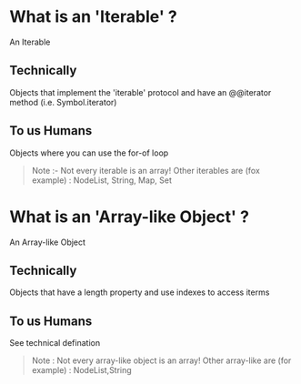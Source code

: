 # What is an 'Iterable' ?

An Iterable

## Technically

Objects that implement the 'iterable' protocol and have an @@iterator method (i.e. Symbol.iterator)

## To us Humans

Objects where you can use the for-of loop

> Note :- Not every iterable is an array! Other iterables are (fox example) : NodeList, String, Map, Set

# What is an 'Array-like Object' ?

An Array-like Object

## Technically

Objects that have a length property and use indexes to access iterms

## To us Humans

See technical defination

> Note : Not every array-like object is an array! Other array-like are (for example) : NodeList,String
